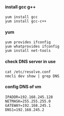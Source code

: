 #### install gcc g++

    yum install gcc
    yum install gcc-c++

#### yum

    yum provides ifconfig
    yum whatprovides ifconfig
    yum install net-tools

#### check DNS server in use

    cat /etc/resolve.conf
    nmcli dev show | grep DNS

#### config DNS of vm

    IPADDR=192.168.245.128
    NETMASK=255.255.255.0
    GATEWAY=192.168.245.1
    DNS1=192.168.245.2
